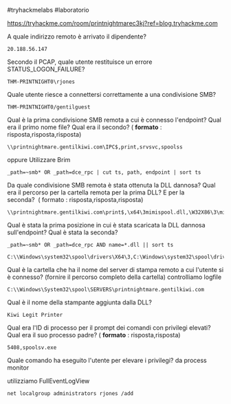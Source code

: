 
#tryhackmelabs #laboratorio 

https://tryhackme.com/room/printnightmarec3kj?ref=blog.tryhackme.com


A quale indirizzo remoto è arrivato il dipendente?

```
20.188.56.147
```

Secondo il PCAP, quale utente restituisce un errore STATUS_LOGON_FAILURE?

```
THM-PRINTNIGHT0\rjones
```

Quale utente riesce a connettersi correttamente a una condivisione SMB?

```
THM-PRINTNIGHT0/gentilguest
```

Qual è la prima condivisione SMB remota a cui è connesso l'endpoint? Qual era il primo nome file? Qual era il secondo? ( **formato** : risposta,risposta,risposta)

```
\\printnightmare.gentilkiwi.com\IPC$,print,srvsvc,spoolss
```
oppure Utilizzare Brim 
```
_path=~smb* OR _path=dce_rpc | cut ts, path, endpoint | sort ts
```
Da quale condivisione SMB remota è stata ottenuta la DLL dannosa? Qual era il percorso per la cartella remota per la prima DLL? E per la seconda?  ( formato : risposta,risposta,risposta)
```
\\printnightmare.gentilkiwi.com\print$,\x64\3mimispool.dll,\W32X86\3\mimispool.dll
```

Qual è stata la prima posizione in cui è stata scaricata la DLL dannosa sull'endpoint? Qual è stata la seconda?

```
_path=~smb* OR _path=dce_rpc AND name=*.dll || sort ts
```

```
C:\\Windows\system32\spool\drivers\X64\3,C:\Windows\system32\spool\drivers\W32X86\3
```

Qual è la cartella che ha il nome del server di stampa remoto a cui l'utente si è connesso? (fornire il percorso completo della cartella)
controlliamo logfile
```
C:\\Windows\System32\spool\SERVERS\printnightmare.gentilkiwi.com
```

Qual è il nome della stampante aggiunta dalla DLL?

```
Kiwi Legit Printer
```

Qual era l'ID di processo per il prompt dei comandi con privilegi elevati? Qual era il suo processo padre? ( **formato** : risposta,risposta)

```
5408,spoolsv.exe
```

Quale comando ha eseguito l'utente per elevare i privilegi?
da process monitor

utilizziamo FullEventLogView

```
net localgroup administrators rjones /add
```


















